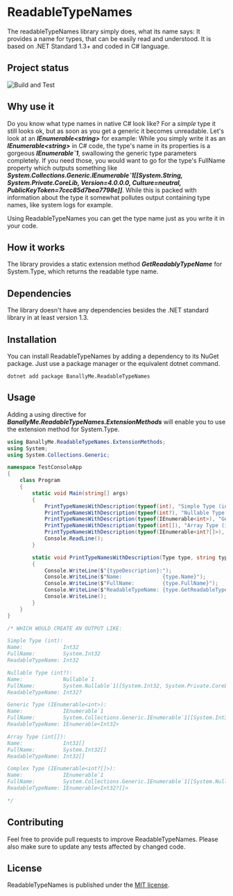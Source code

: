 # ReadableTypeNames
The readableTypeNames library simply does, what its name says: It provides a name for types, that can be easily read and understood. It is based on .NET Standard 1.3+ and coded in C# language.


## Project status
![Build and Test](https://github.com/BanallyMe/ReadableTypeNames/workflows/Build%20and%20Test/badge.svg)

## Why use it
Do you know what type names in native C# look like? For a *simple* type it still looks ok, but as soon as you get a generic it becomes unreadable. Let's look at an ***IEnumerable\<string\>*** for example: While you simply write it as an ***IEnumerable\<string\>*** in C# code, the type's name in its properties is a gorgeous ***IEnumerable\`1***, swallowing the generic type parameters completely. If you need those, you would want to go for the type's FullName property which outputs something like ***System.Collections.Generic.IEnumerable\`1\[\[System.String, System.Private.CoreLib, Version=4.0.0.0, Culture=neutral, PublicKeyToken=7cec85d7bea7798e\]\]***.
While this is packed with information about the type it somewhat pollutes output containing type names, like system logs for example.

Using ReadableTypeNames you can get the type name just as you write it in your code.

## How it works
The library provides a static extension method ***GetReadablyTypeName*** for System.Type, which returns the readable type name.

## Dependencies
The library doesn't have any dependencies besides the .NET standard library in at least version 1.3.

## Installation
You can install ReadableTypeNames by adding a dependency to its NuGet package. Just use a package manager or the equivalent dotnet command.
``` shell
dotnet add package BanallyMe.ReadableTypeNames
```

## Usage
Adding a using directive for ***BanallyMe.ReadableTypeNames.ExtensionMethods*** will enable you to use the extension method for System.Type.
``` csharp
using BanallyMe.ReadableTypeNames.ExtensionMethods;
using System;
using System.Collections.Generic;

namespace TestConsoleApp
{
    class Program
    {
        static void Main(string[] args)
        {
            PrintTypeNamesWithDescription(typeof(int), "Simple Type (int)");
            PrintTypeNamesWithDescription(typeof(int?), "Nullable Type (int?)");
            PrintTypeNamesWithDescription(typeof(IEnumerable<int>), "Generic Type (IEnumerable<int>)");
            PrintTypeNamesWithDescription(typeof(int[]), "Array Type (int[])");
            PrintTypeNamesWithDescription(typeof(IEnumerable<int?[]>), "Complex Type (IEnumerable<int?[]>)");
            Console.ReadLine();
        }

        static void PrintTypeNamesWithDescription(Type type, string typeDescription)
        {
            Console.WriteLine($"{typeDescription}:");
            Console.WriteLine($"Name:             {type.Name}");
            Console.WriteLine($"FullName:         {type.FullName}");
            Console.WriteLine($"ReadableTypeName: {type.GetReadableTypeName()}");
            Console.WriteLine();
        }
    }
}

/* WHICH WOULD CREATE AN OUTPUT LIKE:

Simple Type (int):
Name:             Int32
FullName:         System.Int32
ReadableTypeName: Int32

Nullable Type (int?):
Name:             Nullable`1
FullName:         System.Nullable`1[[System.Int32, System.Private.CoreLib, Version=4.0.0.0, Culture=neutral, PublicKeyToken=7cec85d7bea7798e]]
ReadableTypeName: Int32?

Generic Type (IEnumerable<int>):
Name:             IEnumerable`1
FullName:         System.Collections.Generic.IEnumerable`1[[System.Int32, System.Private.CoreLib, Version=4.0.0.0, Culture=neutral, PublicKeyToken=7cec85d7bea7798e]]
ReadableTypeName: IEnumerable<Int32>

Array Type (int[]):
Name:             Int32[]
FullName:         System.Int32[]
ReadableTypeName: Int32[]

Complex Type (IEnumerable<int?[]>):
Name:             IEnumerable`1
FullName:         System.Collections.Generic.IEnumerable`1[[System.Nullable`1[[System.Int32, System.Private.CoreLib, Version=4.0.0.0, Culture=neutral, PublicKeyToken=7cec85d7bea7798e]][], System.Private.CoreLib, Version=4.0.0.0, Culture=neutral, PublicKeyToken=7cec85d7bea7798e]]
ReadableTypeName: IEnumerable<Int32?[]>

*/
```

## Contributing
Feel free to provide pull requests to improve ReadableTypeNames. Please also make sure to update any tests affected by changed code.

## License
ReadableTypeNames is published under the [MIT license](https://choosealicense.com/licenses/mit/).
